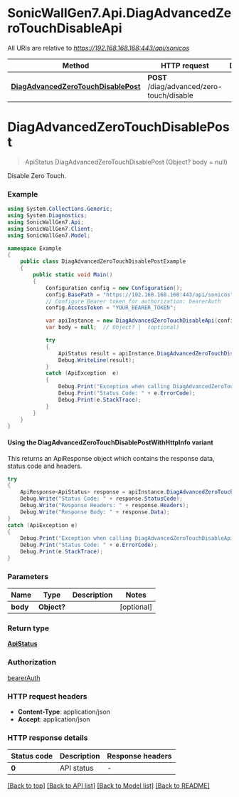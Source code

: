 # SonicWallGen7.Api.DiagAdvancedZeroTouchDisableApi

All URIs are relative to *https://192.168.168.168:443/api/sonicos*

| Method | HTTP request | Description |
|--------|--------------|-------------|
| [**DiagAdvancedZeroTouchDisablePost**](DiagAdvancedZeroTouchDisableApi.md#diagadvancedzerotouchdisablepost) | **POST** /diag/advanced/zero-touch/disable |  |

<a id="diagadvancedzerotouchdisablepost"></a>
# **DiagAdvancedZeroTouchDisablePost**
> ApiStatus DiagAdvancedZeroTouchDisablePost (Object? body = null)



Disable Zero Touch.

### Example
```csharp
using System.Collections.Generic;
using System.Diagnostics;
using SonicWallGen7.Api;
using SonicWallGen7.Client;
using SonicWallGen7.Model;

namespace Example
{
    public class DiagAdvancedZeroTouchDisablePostExample
    {
        public static void Main()
        {
            Configuration config = new Configuration();
            config.BasePath = "https://192.168.168.168:443/api/sonicos";
            // Configure Bearer token for authorization: bearerAuth
            config.AccessToken = "YOUR_BEARER_TOKEN";

            var apiInstance = new DiagAdvancedZeroTouchDisableApi(config);
            var body = null;  // Object? |  (optional) 

            try
            {
                ApiStatus result = apiInstance.DiagAdvancedZeroTouchDisablePost(body);
                Debug.WriteLine(result);
            }
            catch (ApiException  e)
            {
                Debug.Print("Exception when calling DiagAdvancedZeroTouchDisableApi.DiagAdvancedZeroTouchDisablePost: " + e.Message);
                Debug.Print("Status Code: " + e.ErrorCode);
                Debug.Print(e.StackTrace);
            }
        }
    }
}
```

#### Using the DiagAdvancedZeroTouchDisablePostWithHttpInfo variant
This returns an ApiResponse object which contains the response data, status code and headers.

```csharp
try
{
    ApiResponse<ApiStatus> response = apiInstance.DiagAdvancedZeroTouchDisablePostWithHttpInfo(body);
    Debug.Write("Status Code: " + response.StatusCode);
    Debug.Write("Response Headers: " + response.Headers);
    Debug.Write("Response Body: " + response.Data);
}
catch (ApiException e)
{
    Debug.Print("Exception when calling DiagAdvancedZeroTouchDisableApi.DiagAdvancedZeroTouchDisablePostWithHttpInfo: " + e.Message);
    Debug.Print("Status Code: " + e.ErrorCode);
    Debug.Print(e.StackTrace);
}
```

### Parameters

| Name | Type | Description | Notes |
|------|------|-------------|-------|
| **body** | **Object?** |  | [optional]  |

### Return type

[**ApiStatus**](ApiStatus.md)

### Authorization

[bearerAuth](../README.md#bearerAuth)

### HTTP request headers

 - **Content-Type**: application/json
 - **Accept**: application/json


### HTTP response details
| Status code | Description | Response headers |
|-------------|-------------|------------------|
| **0** | API status |  -  |

[[Back to top]](#) [[Back to API list]](../README.md#documentation-for-api-endpoints) [[Back to Model list]](../README.md#documentation-for-models) [[Back to README]](../README.md)

